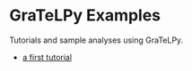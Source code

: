 GraTeLPy Examples
=================

Tutorials and sample analyses using GraTeLPy.

* [a first tutorial](http://nbviewer.ipython.org/urls/raw.github.com/gratelpy/gratelpy-examples/master/GraTeLPy%2520Tutorial.ipynb)
